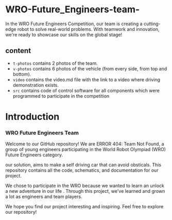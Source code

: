 # WRO-Future_Engineers-team-
 In the WRO Future Engineers Competition, our team is creating a cutting-edge robot to solve real-world problems. With teamwork and innovation, we're ready to showcase our skills on the global stage!

## content
 * `t-photos` contains 2 photos of the team.
 * `v-photos`  contains 6 photos of the vehicle (from every side, from top and bottom).
 *  `video` contains the video.md file with the link to a video where driving demonstration exists.
 *   `src` contains code of control software for all components which were programmed to participate in the competition

# Introduction
### WRO Future Engineers Team 

Welcome to our GitHub repository! We are ERROR 404: Team Not Found, a group of young engineers participating in the World Robot Olympiad (WRO) Future Engineers category.

our solution, aims to make a self driving car that can avoid obsticals. This repository contains all the code, schematics, and documentation for our project.

We chose to participate in the WRO because we wanted to learn an unlock a new adventure in our life . Through this project, we've learned and grown a lot as engineers and team players.

We hope you find our project interesting and inspiring. Feel free to explore our repository! 



 
